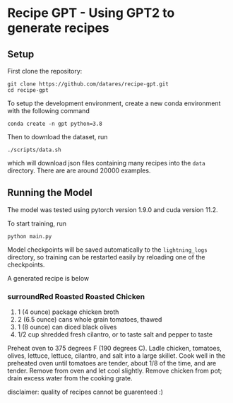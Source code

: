 # Recipe GPT - Using GPT2 to generate recipes

## Setup

First clone the repository: 
```
git clone https://github.com/datares/recipe-gpt.git
cd recipe-gpt
```

To setup the development environment, create a new conda environment with the following command
```
conda create -n gpt python=3.8
```

Then to download the dataset, run
```
./scripts/data.sh
```
which will download json files containing many recipes into the `data` directory.  There are are around 
20000 examples.

## Running the Model
The model was tested using pytorch version 1.9.0 and cuda version 11.2.

To start training, run
```
python main.py
```
Model checkpoints will be saved automatically to the `lightning_logs` directory, so training can be restarted easily by
reloading one of the checkpoints.

A generated recipe is below

### surroundRed Roasted Roasted Chicken 
1. 1 (4 ounce) package chicken broth  
2. 2 (6.5 ounce) cans whole grain tomatoes, thawed  
3. 1 (8 ounce) can diced black olives  
4. 1/2 cup shredded fresh cilantro, or to taste  salt and pepper to taste

Preheat oven to 375 degrees F (190 degrees C).
Ladle chicken, tomatoes, olives, lettuce, lettuce, cilantro, and salt into a large skillet. Cook well in the preheated oven until tomatoes are tender, about 1/8 of the time, and are tender. Remove from oven and let cool slightly. Remove chicken from pot; drain excess water from the cooking grate.

disclaimer: quality of recipes cannot be guarenteed :)
